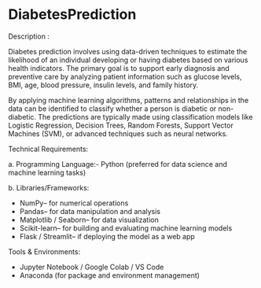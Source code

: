 # DiabetesPrediction

Description : 

Diabetes prediction involves using data-driven techniques to estimate the likelihood of an individual developing or having diabetes based on various health indicators. The primary goal is to support early diagnosis and preventive care by analyzing patient information such as glucose levels, BMI, age, blood pressure, insulin levels, and family history.

By applying machine learning algorithms, patterns and relationships in the data can be identified to classify whether a person is diabetic or non-diabetic. The predictions are typically made using classification models like Logistic Regression, Decision Trees, Random Forests, Support Vector Machines (SVM), or advanced techniques such as neural networks.

Technical Requirements:

a. Programming Language:- Python (preferred for data science and machine learning tasks)

b. Libraries/Frameworks:
- NumPy– for numerical operations  
- Pandas– for data manipulation and analysis  
- Matplotlib / Seaborn– for data visualization  
- Scikit-learn– for building and evaluating machine learning models   
- Flask / Streamlit– if deploying the model as a web app

Tools & Environments:

- Jupyter Notebook / Google Colab / VS Code  
- Anaconda (for package and environment management)
